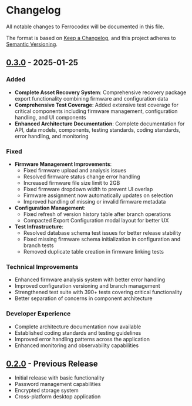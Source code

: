 # Changelog

All notable changes to Ferrocodex will be documented in this file.

The format is based on [Keep a Changelog](https://keepachangelog.com/en/1.0.0/),
and this project adheres to [Semantic Versioning](https://semver.org/spec/v2.0.0.html).

## [0.3.0] - 2025-01-25

### Added
- **Complete Asset Recovery System**: Comprehensive recovery package export functionality combining firmware and configuration data
- **Comprehensive Test Coverage**: Added extensive test coverage for critical components including firmware management, configuration handling, and UI components
- **Enhanced Architecture Documentation**: Complete documentation for API, data models, components, testing standards, coding standards, error handling, and monitoring

### Fixed
- **Firmware Management Improvements**:
  - Fixed firmware upload and analysis issues
  - Resolved firmware status change error handling
  - Increased firmware file size limit to 2GB
  - Fixed firmware dropdown width to prevent UI overlap
  - Firmware assignment now automatically updates on selection
  - Improved handling of missing or invalid firmware metadata
- **Configuration Management**:
  - Fixed refresh of version history table after branch operations
  - Compacted Export Configuration modal layout for better UX
- **Test Infrastructure**:
  - Resolved database schema test issues for better release stability
  - Fixed missing firmware schema initialization in configuration and branch tests
  - Removed duplicate table creation in firmware linking tests

### Technical Improvements
- Enhanced firmware analysis system with better error handling
- Improved configuration versioning and branch management
- Strengthened test suite with 390+ tests covering critical functionality
- Better separation of concerns in component architecture

### Developer Experience
- Complete architecture documentation now available
- Established coding standards and testing guidelines
- Improved error handling patterns across the application
- Enhanced monitoring and observability capabilities

## [0.2.0] - Previous Release
- Initial release with basic functionality
- Password management capabilities
- Encrypted storage system
- Cross-platform desktop application

[0.3.0]: https://github.com/ferrocodex/ferrocodex/compare/v0.2.0...v0.3.0
[0.2.0]: https://github.com/ferrocodex/ferrocodex/releases/tag/v0.2.0